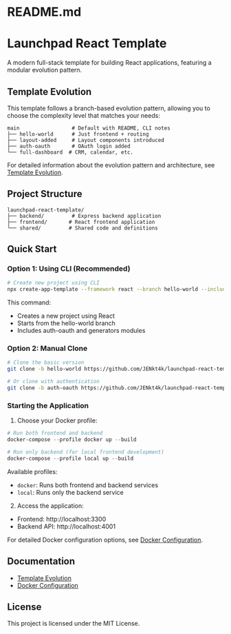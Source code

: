 # README.md

# Launchpad React Template

A modern full-stack template for building React applications, featuring a modular evolution pattern.

## Template Evolution

This template follows a branch-based evolution pattern, allowing you to choose the complexity level that matches your needs:

```
main                 # Default with README, CLI notes
├── hello-world      # Just frontend + routing
├── layout-added     # Layout components introduced
├── auth-oauth       # OAuth login added
└── full-dashboard  # CRM, calendar, etc.
```

For detailed information about the evolution pattern and architecture, see [Template Evolution](./docs/TemplateEvolution.md).

## Project Structure

```
launchpad-react-template/
├── backend/         # Express backend application
├── frontend/       # React frontend application
└── shared/         # Shared code and definitions
```

## Quick Start

### Option 1: Using CLI (Recommended)
```bash
# Create new project using CLI
npx create-app-template --framework react --branch hello-world --include auth-oauth,generators
```

This command:
- Creates a new project using React
- Starts from the hello-world branch
- Includes auth-oauth and generators modules

### Option 2: Manual Clone
```bash
# Clone the basic version
git clone -b hello-world https://github.com/JENkt4k/launchpad-react-template.git

# Or clone with authentication
git clone -b auth-oauth https://github.com/JENkt4k/launchpad-react-template.git
```

### Starting the Application

1. Choose your Docker profile:

```powershell
# Run both frontend and backend
docker-compose --profile docker up --build

# Run only backend (for local frontend development)
docker-compose --profile local up --build
```

Available profiles:
- `docker`: Runs both frontend and backend services
- `local`: Runs only the backend service

2. Access the application:
- Frontend: http://localhost:3300
- Backend API: http://localhost:4001

For detailed Docker configuration options, see [Docker Configuration](./docs/DockerRuntimeConfiguration.md).

## Documentation

- [Template Evolution](./docs/TemplateEvolution.md)
- [Docker Configuration](./docs/DockerRuntimeConfiguration.md)

## License

This project is licensed under the MIT License.